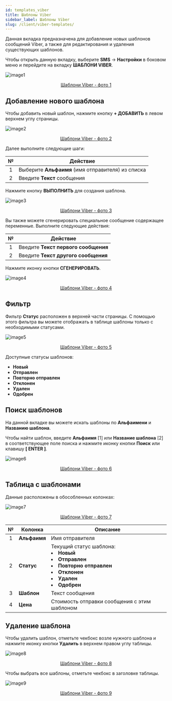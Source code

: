 ```yaml
---
id: templates_viber
title: Шаблоны Viber
sidebar_label: Шаблоны Viber
slug: /client/viber-templates/
---
```


Данная вкладка предназначена для добавление новых шаблонов сообщений Viber, а также для редактирования и удаления существующих шаблонов.

Чтобы открыть данную вкладку, выберите **SMS** → **Настройки** в боковом меню и перейдите на вкладку **ШАБЛОНИ VIBER**.

![image1](/img/ru/client_settings_templates_viber/image1.png "Шаблони Viber") <center><u>Шаблони Viber - фото 1</u></center>

## Добавление нового шаблона

Чтобы добавить новый шаблон, нажмите кнопку **+ ДОБАВИТЬ** в левом верхнем углу страницы.

![image2](/img/ru/client_settings_templates_viber/image2.png "Шаблони Viber") <center><u>Шаблони Viber - фото 2</u></center>

Далее выполните следующие шаги:

|  №  | Действие |
| :-: | -------- |
| 1 | Выберите **Альфаимя** (имя отправителя) из списка |
| 2 | Введите **Текст** сообщения |

Нажмите кнопку **ВЫПОЛНИТЬ** для создания шаблона.

![image3](/img/ru/client_settings_templates_viber/image3.png "Шаблони Viber") <center><u>Шаблони Viber - фото 3</u></center>

Вы также можете сгенерировать специальное сообщение содержащее переменные. Выполните следующие действия:

|  №  | Действие |
| :-: | -------- |
| 1 | Введите **Текст первого сообщения** |
| 2 | Введите **Текст другого сообщения** |

Нажмите иконку кнопки **СГЕНЕРИРОВАТЬ**.

![image4](/img/ru/client_settings_templates_viber/image4.png "Шаблони Viber") <center><u>Шаблони Viber - фото 4</u></center>

## Фильтр

Фильтр **Статус** расположен в верхней части страницы. С помощью этого фильтра вы можете отображать в таблице шаблоны только с необходимыми статусами.

![image5](/img/ru/client_settings_templates_viber/image5.png "Шаблони Viber") <center><u>Шаблони Viber - фото 5</u></center>

Доступные статусы шаблонов:

* **Новый**
* **Отправлен**
* **Повторно отправлен**
* **Отклонен**
* **Удален**
* **Одобрен**

## Поиск шаблонов

На данной вкладке вы можете искать шаблоны по **Альфаимени** и **Названию шаблона**.

Чтобы найти шаблон, введите **Альфаимя** [1] или **Название шаблона** [2] в соответствующее поле поиска и нажмите иконку кнопки **Поиск** или клавишу **[ ENTER ]**.

![image6](/img/ru/client_settings_templates_viber/image6.png "Шаблони Viber") <center><u>Шаблони Viber - фото 6</u></center>

## Таблица с шаблонами

Данные расположены в обособленных колонках:

![image7](/img/ru/client_settings_templates_viber/image7.png "Шаблони Viber") <center><u>Шаблони Viber - фото 7</u></center>

|  №  | Колонка | Описание |
| :-: | ------- | -------- |
| 1 | **Альфаимя** | Имя отправителя |
| 2 | **Статус** | Текущий статус шаблона: <li>**Новый**</li><li>**Отправлен**</li><li>**Повторно отправлен**</li><li>**Отклонен**</li><li>**Удален**</li><li>**Одобрен**</li> |
| 3 | **Шаблон** | Текст сообщения |
| 4 | **Цена** | Стоимость отправки сообщения с этим шаблоном |

## Удаление шаблона

Чтобы удалить шаблон, отметьте чекбокс возле нужного шаблона и нажмите иконку кнопки **Удалить** в верхнем правом углу таблицы.

![image8](/img/ru/client_settings_templates_viber/image8.png "Шаблони Viber") <center><u>Шаблони Viber - фото 8</u></center>

Чтобы выбрать все шаблоны, отметьте чекбокс в заголовке таблицы.

![image9](/img/ru/client_settings_templates_viber/image9.png "Шаблони Viber") <center><u>Шаблони Viber - фото 9</u></center>

